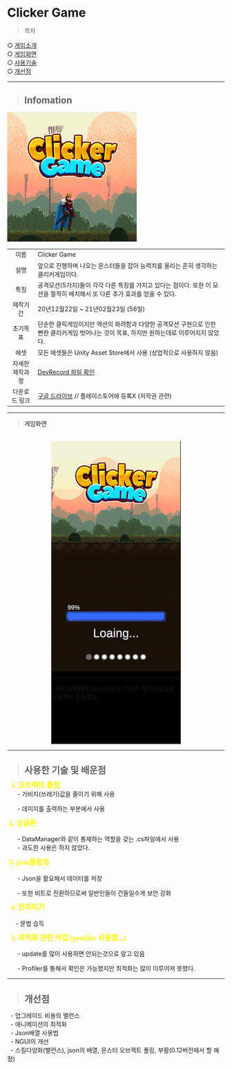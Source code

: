 <style>
  * {
  margin: 0;
  padding: 0;
}
ul,
li {
  list-style: none;
}
.slide {
  height: 700px;
  width: 300px;
  overflow: hidden;
  position: relative;
}
.slide li {
  position: absolute;
  left: 0;
  right: 0;
  top: 0;
  bottom: 0;
  opacity: 0;
  transition: 1s;
}
.slide li:nth-child(1) {
  background: #000000;
}
.slide li:nth-child(2) {
  background: #000000;
}
.slide li:nth-child(3) {
  background: #000000;
}
.slide li:nth-child(4) {
  background: #000000;
}
.slide li:nth-child(5) {
  background: #000000;
}
.slide li:nth-child(6) {
  background: #000000;
}
.slide li:nth-child(7) {
  background: #000000;
}
.slide li:nth-child(8) {
  background: #000000;
}
.slide input {
  display: none;
}
.slide .bullet {
  position: absolute;
  bottom: 180px;
  left: 0;
  right: 0;
  text-align: center;
  z-index: 10;
}
.slide .bullet label {
  width: 10px;
  height: 10px;
  border-radius: 10px;
  border: 2px solid #666;
  display: inline-block;
  background: #fff;
  font-size: 0;
  transition: 0.5s;
  cursor: pointer;
}
/* 슬라이드 조작 */
#pos1:checked ~ ul li:nth-child(1),
#pos2:checked ~ ul li:nth-child(2),
#pos3:checked ~ ul li:nth-child(3),
#pos4:checked ~ ul li:nth-child(4),
#pos5:checked ~ ul li:nth-child(5),
#pos6:checked ~ ul li:nth-child(6),
#pos7:checked ~ ul li:nth-child(7),
#pos8:checked ~ ul li:nth-child(8) {
  opacity: 1;
}
/* bullet 조작 */
#pos1:checked ~ .bullet label:nth-child(1),
#pos2:checked ~ .bullet label:nth-child(2),
#pos3:checked ~ .bullet label:nth-child(3),
#pos4:checked ~ .bullet label:nth-child(4),
#pos5:checked ~ .bullet label:nth-child(5),
#pos6:checked ~ .bullet label:nth-child(6),
#pos7:checked ~ .bullet label:nth-child(7),
#pos8:checked ~ .bullet label:nth-child(8) {
  background: #666;
}

</style>

# Clicker Game
> 목차

 ○ [게임소개](#Infomation) <br>
 ○ [게임화면](#게임화면)  <br>
 ○ [사용기술](#사용한-기술-및-배운점) <br>
 ○ [개선점](#개선점)

___
> ## Infomation
  <img src="Capture/After/Main.jpg" height="300" title="Game Icon">

|||
|:--:|:--|
|이름|Clicker Game|
|설명|앞으로 진행하며 나오는 몬스터들을 잡아 능력치를 올리는 흔히 생각하는 클리커게임이다.|
|특징|공격모션(5가지)들이 각각 다른 특징를 가지고 있다는 점이다. 또한 이 모션을 절적히 배치해서 또 다른 추가 효과를 얻을 수 있다.|
|제작기간| 20년12월22일 ~ 21년02월23일 (56일)|
|초기목표|단순한 클릭게임이지만 액션의 화려함과 다양한 공격모션 구현으로 인한 뻔한 클리커게임 벗어나는 것이 목표, 하지만 원하는데로 이루어지지 않았다.|
|에셋|모든 에셋들은 Unity Asset Store에서 사용 (상업적으로 사용하지 않음)|
|자세한 제작과정|[DevRecord 파일 확인](https://github.com/Goaway-1/My-Clicker-Game/blob/main/DevRecord.md)|
|다운로드 링크|[구글 드라이브](https://drive.google.com/file/d/1wtfZB9dNxa4Bv-HKaRZXgeAvQvcxIDal/view?usp=sharing) // 플레이스토어에 등록X (저작권 관련)|
___
> <a name="test">게임화면</a>
  <br>
  <div class="slide" style="margin:0 auto;">
  <input type="radio" name="pos" id="pos1" checked>
  <input type="radio" name="pos" id="pos2">
  <input type="radio" name="pos" id="pos3">
  <input type="radio" name="pos" id="pos4">
  <input type="radio" name="pos" id="pos5">
  <input type="radio" name="pos" id="pos6">
  <input type="radio" name="pos" id="pos7">
  <input type="radio" name="pos" id="pos8"> 
  <ul>
    <li>
    <img src="Capture/Explain/1.jpg" title="MissonScene" height="76%" style="display:block;"><hr>
    - 메인화면이며 json 파일의 로딩과 페이크로딩을 사용하여 진행했다.
    </li>
    <li><img src="Capture/Explain/2.jpg" title="MissonScene" height="76%" style="display:block;"><hr>
    - 로딩이 모두 끝난후의 화면으로 본격적으로 게임을 즐길수 있는 화면이다.<br>
    - 단순히 화면을 클릭하면 몬스터를 공격하는 방식이다.<br>
    - 단점 : 초기에는 공격모션이 지정되어 있지 않아 모션이 나오지 않는다. Combo창에 가서 모션을 지정해 주어야한다.</li>
    <li><img src="Capture/Explain/3.jpg" title="MissonScene" height="76%" style="display:block;"><hr>
    - 기본 공격력, 크리티컬 확률, 자동 클릭 3가지를 업그레이드 할 수 있는 UI이다.
    </li>
    <li><img src="Capture/Explain/4.jpg" title="MissonScene" height="76%" style="display:block;"><hr>
    - 업그레이드 가능 : 녹색, 업그레이드 불가 : 빨간색<br>
    - 오른쪽 상단은 오디오의 뮤트,언뮤트이다.
    </li>
    <li><img src="Capture/Explain/5.jpg" title="MissonScene" height="76%" style="display:block;"><hr>
    - 공격모션을 추가하고 업그레이드 할 수 있는 UI<br>
    - 공격모션의 순서에 따라 숨겨진 추가 데미지 존재
    </li>
    <li><img src="Capture/Explain/6.jpg" title="MissonScene" height="76%" style="display:block;"><hr>
    - Misson을 진행하고 그에 대한 보상을 받을 수 있는 UI<br>
    - 클릭 횟수와 스테이지별 보상이 존재하며, 한번에 받을 수 있는 기능은 없다. 
    </li>
    <li><img src="Capture/Explain/7.jpg" title="MissonScene" height="76%" style="display:block;"><hr>
    - Master UI는 실험할때 사용하는 창이다. <br>
    - 게임머니를 추가할때 Increased_Money 버튼을, 몬스터를 죽일때는 Kill_Enemy를, 데이터의 초기화를 원하는 경우에는 JsonData_Reset 버튼을 사용한다.<br>
    - Kill_Enemy버튼은 오류가 발생할 수 있으니 되도록 사용하지 않는것이 좋다.
    </li>
    <li><img src="Capture/Explain/Playing.gif" title="MissonScene"  height="76%" style="display:block;">
    - 플레이화면</li>
  </ul>
  <p class="bullet">
    <label for="pos1">1</label>
    <label for="pos2">2</label>
    <label for="pos3">3</label>
    <label for="pos4">4</label>
    <label for="pos5">5</label>
    <label for="pos6">6</label>
    <label for="pos7">7</label>
    <label for="pos8">8</label>
  </p>
</div>

___
> ## 사용한 기술 및 배운점
  <div style="color: yellow; font:bold 1.2em/1em a ;">  &nbsp; 1. 오브젝트 폴링</div>
    <div>  &nbsp; &nbsp;&nbsp;&nbsp; - 가비지(쓰레기)값을 줄이기 위해 사용</div>
    <p>  &nbsp; &nbsp;&nbsp;&nbsp; - 데미지를 출력하는 부분에서 사용  </p>
  <p style="color: yellow; font:bold 1.2em/1em a;">  &nbsp;2. 싱글톤</p>
    <div>  &nbsp; &nbsp;&nbsp;&nbsp; - DataManager와 같이 통제하는 역할을 갖는 .cs파일에서 사용</div>
    <div>   &nbsp; &nbsp;&nbsp;&nbsp; - 과도한 사용은 하지 않았다. </div>
  <p style="color: yellow; font:bold 1.2em/1em a;">  &nbsp;3. json활용법  </p>
    <div>  &nbsp; &nbsp;&nbsp;&nbsp; - Json을 활요해서 데이터를 저장</div>
    <p>  &nbsp; &nbsp;&nbsp;&nbsp; - 또한 비트로 전환하므로써 일반인들이 건들일수게 보안 강화 </p>
  <p style="color: yellow; font:bold 1.2em/1em a;"> &nbsp; 4. 전처리기</p>
    <p>  &nbsp; &nbsp;&nbsp;&nbsp;- 문법 습득   </p>
  <p style="color: yellow; font:bold 1.2em/1em a;"> &nbsp; 5. 최적화 관련 작업 (profiler 사용법...)</p>
    <div>  &nbsp; &nbsp;&nbsp;&nbsp; - update를 많이 사용하면 안되는것으로 알고 있음</div>
    <p>  &nbsp; &nbsp;&nbsp;&nbsp; - Profiler를 통해서 확인은 가능했지만 최적화는 많이 이루어져 못했다.</p>

___
> ## 개선점
  <div> &nbsp;&nbsp;- 업그레이드 비용의 밸런스</div>
  <div> &nbsp;&nbsp;- 애니메이션의 최적화</div>
  <div> &nbsp;&nbsp;- Json배열 사용법</div>
  <div> &nbsp;&nbsp;- NGUI의 개선 </div>
  <div> &nbsp;&nbsp;- 스킬다양화(밸런스), json의 배열, 몬스터 오브젝트 풀링, 부활(0.12버전에서 할 예정)</div>
